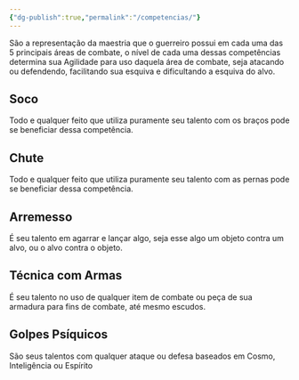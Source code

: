```yaml
---
{"dg-publish":true,"permalink":"/competencias/"}
---
```


São a representação da maestria que o guerreiro possui em cada uma das 5 principais áreas de combate, o nível de cada uma dessas competências determina sua Agilidade para uso daquela área de combate, seja atacando ou defendendo, facilitando sua esquiva e dificultando a esquiva do alvo.

## Soco

Todo e qualquer feito que utiliza puramente seu talento com os braços pode se beneficiar dessa competência.

## Chute

Todo e qualquer feito que utiliza puramente seu talento com as pernas pode se beneficiar dessa competência.

## Arremesso

É seu talento em agarrar e lançar algo, seja esse algo um objeto contra um alvo, ou o alvo contra o objeto.

## Técnica com Armas

É seu talento no uso de qualquer item de combate ou peça de sua armadura para fins de combate, até mesmo escudos.

## Golpes Psíquicos

São seus talentos com qualquer ataque ou defesa baseados em Cosmo, Inteligência ou Espírito


<script src="https://giscus.app/client.js"
        data-repo="Pl1z3r/suvantagi-wiki"
        data-repo-id="R_kgDONYZixw"
        data-category="Wiki Comments"
        data-category-id="DIC_kwDONYZix84Ck34K"
        data-mapping="pathname"
        data-strict="1"
        data-reactions-enabled="1"
        data-emit-metadata="0"
        data-input-position="top"
        data-theme="preferred_color_scheme"
        data-lang="pt"
        data-loading="lazy"
        crossorigin="anonymous"
        async>
</script>